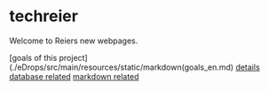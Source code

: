 # techreier
Welcome to Reiers new webpages.

[goals of this project](./eDrops/src/main/resources/static/markdown(goals_en.md)
[details](./eDrops/src/main/resources/static/markdown/readme.md)
[database related](./eDrops/src/main/resources/static/markdown/database.md)
[markdown related](./eDrops/src/main/resources/static/markdown/database.md)

